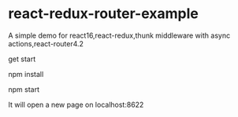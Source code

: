 # react-redux-router-example
A simple demo for react16,react-redux,thunk middleware with async actions,react-router4.2 

get start

npm install 

npm start 

It will open a new page on localhost:8622
